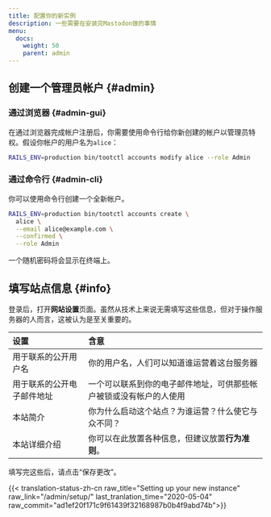 ```yaml
---
title: 配置你的新实例
description: 一些需要在安装完Mastodon做的事情
menu:
  docs:
    weight: 50
    parent: admin
---
```


## 创建一个管理员帐户 {#admin}

### 通过浏览器 {#admin-gui}

在通过浏览器完成帐户注册后，你需要使用命令行给你新创建的帐户以管理员特权。假设你帐户的用户名为`alice`：

```bash
RAILS_ENV=production bin/tootctl accounts modify alice --role Admin
```

### 通过命令行 {#admin-cli}

你可以使用命令行创建一个全新帐户。

```bash
RAILS_ENV=production bin/tootctl accounts create \
  alice \
  --email alice@example.com \
  --confirmed \
  --role Admin
```

一个随机密码将会显示在终端上。

## 填写站点信息 {#info}

登录后，打开**网站设置**页面。虽然从技术上来说无需填写这些信息，但对于操作服务器的人而言，这被认为是至关重要的。

| 设置 | 含意 |
| :--- | :--- |
| 用于联系的公开用户名 | 你的用户名，人们可以知道谁运营着这台服务器 |
| 用于联系的公开电子邮件地址 | 一个可以联系到你的电子邮件地址，可供那些帐户被锁或没有帐户的人使用 |
| 本站简介 | 你为什么启动这个站点？为谁运营？什么使它与众不同？ |
| 本站详细介绍 | 你可以在此放置各种信息，但建议放置**行为准则**。 |

填写完这些后，请点击“保存更改”。

{{< translation-status-zh-cn raw_title="Setting up your new instance" raw_link="/admin/setup/" last_tranlation_time="2020-05-04" raw_commit="ad1ef20f171c9f61439f32168987b0b4f9abd74b">}}

